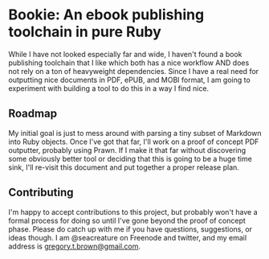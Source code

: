 # Bookie: An ebook publishing toolchain in pure Ruby

While I have not looked especially far and wide, I haven't found a book
publishing toolchain that I like which both has a nice workflow AND does not
rely on a ton of heavyweight dependencies. Since I have a real need for
outputting nice documents in PDF, ePUB, and MOBI format, I am going to
experiment with building a tool to do this in a way I find nice.

## Roadmap

My initial goal is just to mess around with parsing a tiny subset of Markdown
into Ruby objects. Once I've got that far, I'll work on a proof of concept PDF
outputter, probably using Prawn. If I make it that far without discovering some
obviously better tool or deciding that this is going to be a huge time sink,
I'll re-visit this document and put together a proper release plan.

## Contributing

I'm happy to accept contributions to this project, but probably won't
have a formal process for doing so until I've gone beyond the proof of concept
phase. Please do catch up with me if you have questions, suggestions, or ideas
though. I am @seacreature on Freenode and twitter, and my email address is 
gregory.t.brown@gmail.com.
